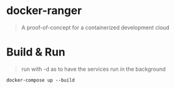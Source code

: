 # docker-ranger

> A proof-of-concept for a containerized development cloud

# Build & Run

> run with -d as to have the services run in the background

```
docker-compose up --build
```

